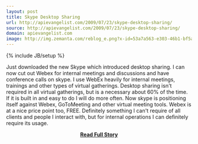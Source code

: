 ```yaml
---
layout: post
title: Skype Desktop Sharing
url: http://apievangelist.com/2009/07/23/skype-desktop-sharing/
source: http://apievangelist.com/2009/07/23/skype-desktop-sharing/
domain: apievangelist.com
image: http://img.zemanta.com/reblog_e.png?x-id=53a7a563-e303-46b1-bf5a-cad9f813c8c2
---
```

{% include JB/setup %}<p>

Just downloaded the new Skype which introduced desktop sharing. I can now cut out Webex for internal meetings and discussions and have conference calls on skype.
I use WebEx heavily for internal meetings, trainings and other types of virtual gatherings.
Desktop sharing isn't required in all virtual gatherings, but is a necessary about 60% of the time. If it is built in and easy to do I will do more often.
Now skype is positioning itself against Webex, GoToMeeting and other virtual meeting tools. Webex is at a nice price point too, FREE.
Definitely something I can't require of all clients and people I interact with, but for internal operations I can definitely require its usage.
</p>
<center><p><a href="http://apievangelist.com/2009/07/23/skype-desktop-sharing/" style='padding:25px; font-sze:18px; font-weight: bold;'>Read Full Story</a></p></center>
